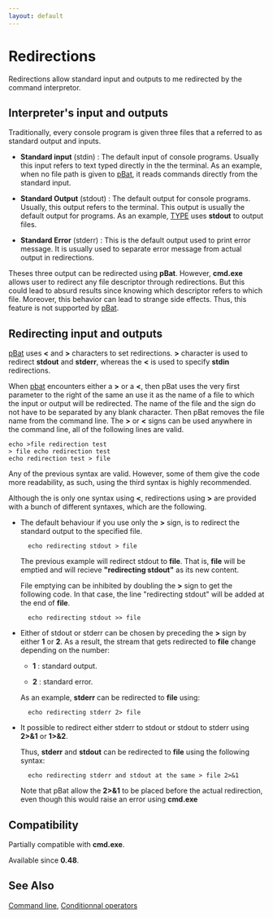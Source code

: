 ```yaml
---
layout: default
---
```

# Redirections

Redirections allow standard input and outputs to me redirected by the command 
interpretor.

## Interpreter's input and outputs

Traditionally, every console program is given three files that a referred to 
as standard output and inputs.

* **Standard input** \(stdin\) : The default input of console programs. 
  Usually this input refers to text typed directly in the the terminal. As an 
  example, when no file path is given to [pBat](../pbat), it reads commands 
  directly from the standard input.

* **Standard Output** \(stdout\) : The default output for console programs. 
  Usually, this output refers to the terminal. This output is usually the 
  default output for programs. As an example, [TYPE](../type) uses **stdout** 
  to output files. 

* **Standard Error** \(stderr\) : This is the default output used to print 
  error message. It is usually used to separate error message from actual 
  output in redirections.

Theses three output can be redirected using **pBat**. However, **cmd.exe** 
allows user to redirect any file descriptor through redirections. But this 
could lead to absurd results since knowing which descriptor refers to which 
file. Moreover, this behavior can lead to strange side effects. Thus, this 
feature is not supported by [pBat](../pbat).

## Redirecting input and outputs

[pBat](../pbat) uses **<** and **>** characters to set redirections. **>** 
character is used to redirect **stdout** and **stderr**, whereas the **<** is 
used to specify **stdin** redirections.

When [pbat](../pbat) encounters either a **>** or a **<**, then pBat uses the 
very first parameter to the right of the same an use it as the name of a file 
to which the input or output will be redirected. The name of the file and the 
sign do not have to be separated by any blank character. Then pBat removes the 
file name from the command line. The **>** or **<** signs can be used anywhere 
in the command line, all of the following lines are valid.

    echo >file redirection test
    > file echo redirection test
    echo redirection test > file

Any of the previous syntax are valid. However, some of them give the code more 
readability, as such, using the third syntax is highly recommended.

Although the is only one syntax using **<**, redirections using **>** are 
provided with a bunch of different syntaxes, which are the following.

* The default behaviour if you use only the **>** sign, is to redirect the 
  standard output to the specified file.

        echo redirecting stdout > file

  The previous example will redirect stdout to **file**. That is, **file** 
  will be emptied and will recieve **"redirecting stdout"** as its new 
  content.

  File emptying can be inhibited by doubling the **>** sign to get the 
  following code. In that case, the line "redirecting stdout" will be added at 
  the end of **file**.

        echo redirecting stdout >> file

* Either of stdout or stderr can be chosen by preceding the **>** sign by 
  either **1** or **2**. As a result, the stream that gets redirected to 
  **file** change depending on the number:

  * **1** : standard output.

  * **2** : standard error.

  As an example, **stderr** can be redirected to **file** using:

        echo redirecting stderr 2> file

* It possible to redirect either stderr to stdout or stdout to stderr using 
  **2>&1** or **1>&2**.

  Thus, **stderr** and **stdout** can be redirected to **file** using the 
  following syntax:

        echo redirecting stderr and stdout at the same > file 2>&1

  Note that pBat allow the **2>&1** to be placed before the actual 
  redirection, even though this would raise an error using **cmd.exe**

## Compatibility

Partially compatible with **cmd.exe**.

Available since **0.48**.

## See Also

[Command line](cmdline), [Conditionnal operators](condop)

